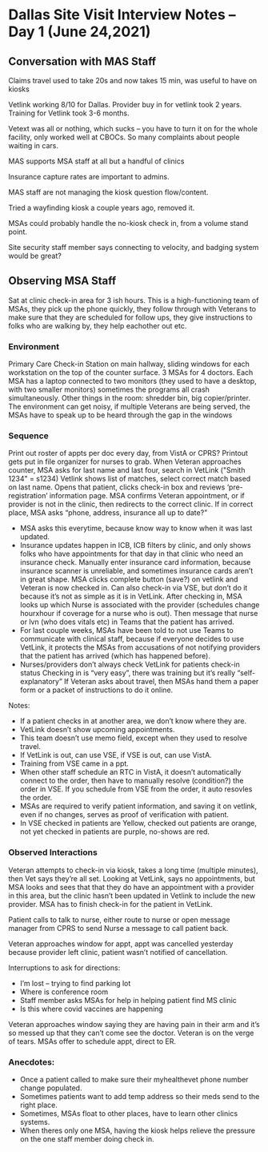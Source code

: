 # Dallas Site Visit Interview Notes – Day 1 (June 24,2021)

## Conversation with MAS Staff
Claims travel used to take 20s and now takes 15 min, was useful to have on kiosks

Vetlink working 8/10 for Dallas.
Provider buy in for vetlink took 2 years.
Training for Vetlink took 3-6 months.

Vetext was all or nothing, which sucks – you have to turn it on for the whole facility, only worked well at CBOCs. 
So many complaints about people waiting in cars.

MAS supports MSA staff at all but a handful of clinics

Insurance capture rates are important to admins.

MAS staff are not managing the kiosk question flow/content.

Tried a wayfinding kiosk a couple years ago, removed it. 

MSAs could probably handle the no-kiosk check in, from a volume stand point.

Site security staff member says connecting to velocity, and badging system would be great?

## Observing MSA Staff

Sat at clinic check-in area for 3 ish hours. This is a high-functioning team of MSAs, they pick up the phone quickly, they follow through with Veterans to make sure that they are scheduled for follow ups, they give instructions to folks who are walking by, they help eachother out etc.


### Environment
Primary Care Check-in Station on main hallway, sliding windows for each workstation on the top of the counter surface. 
3 MSAs for 4 doctors.
Each MSA has a laptop connected to two monitors (they used to have a desktop, with two smaller monitors) sometimes the programs all crash simultaneously.
Other things in the room: shredder bin, big copier/printer. 
The environment can get noisy, if multiple Veterans are being served, the MSAs have to speak up to be heard through the gap in the windows

### Sequence
Print out roster of appts per doc every day, from VistA or CPRS? Printout gets put in file organizer for nurses to grab.
When Veteran approaches counter, MSA asks for last name and last four, search in VetLink ("Smith 1234" = s1234) Vetlink shows list of matches, select correct match based on last name. Opens that patient, clicks check-in box and reviews ‘pre-registration’ information page. MSA confirms Veteran appointment, or if provider is not in the clinic, then redirects to the correct clinic. If in correct place, MSA asks “phone, address, insurance all up to date?” 
* MSA asks this everytime, because know way to know when it was last updated.
* Insurance updates happen in ICB, ICB filters by clinic, and only shows folks who have appointments for that day in that clinic who need an insurance check. Manually enter insurance card information, because insurance scanner is unreliable, and sometimes insurance cards aren’t in great shape.
MSA clicks complete button (save?) on vetlink and Veteran is now checked in. Can also check-in via VSE, but don’t do it because it’s not as simple as it is in VetLink.
After checking in, MSA looks up which Nurse is associated with the provider (schedules change hourxhour if coverage for a nurse who is out). Then message that nurse or lvn (who does vitals etc) in Teams that the patient has arrived. 
* For last couple weeks, MSAs have been told to not use Teams to communicate with clinical staff, because if everyone decides to use VetLink, it protects the MSAs from accusations of not notifying providers that the patient has arrived (which has happened before).
* Nurses/providers don’t always check VetLink for patients check-in status
Checking in is “very easy”, there was training but it’s really “self-explanatory”
If Veteran asks about travel, then MSAs hand them a paper form or a packet of instructions to do it online.


Notes: 
* If a patient checks in at another area, we don’t know where they are.
* VetLink doesn’t show upcoming appointments. 
* This team doesn’t use memo field, except when they used to resolve travel.
* If VetLink is out, can use VSE, if VSE is out, can use VistA.
* Training from VSE came in a ppt.
* When other staff schedule an RTC in VistA, it doesn’t automatically connect to the order, then have to manually resolve (condition?) the order in VSE. If you schedule from VSE from the order, it auto resovles the order.
* MSAs are required to verify patient information, and saving it on vetlink, even if no changes, serves as proof of verification with patient.
* In VSE checked in patients are Yellow, checked out patients are orange, not yet checked in patients are purple, no-shows are red.

### Observed Interactions
Veteran attempts to check-in via kiosk, takes a long time (multiple minutes), then Vet says they’re all set. Looking at VetLink, says no appointments, but MSA looks and sees that that they do have an appointment with a provider in this area, but the clinic hasn’t been updated in Vetlink to include the new provider. MSA has to finish check-in for the patient in VetLink.

Patient calls to talk to nurse, either route to nurse or open message manager from CPRS to send Nurse a message to call patient back.

Veteran approaches window for appt, appt was cancelled yesterday because provider left clinic, patient wasn’t notified of cancellation. 

Interruptions to ask for directions:
* I’m lost – trying to find parking lot
* Where is conference room
* Staff member asks MSAs for help in helping patient find MS clinic
* Is this where covid vaccines are happening

Veteran approaches window saying they are having pain in their arm and it’s so messed up that they can’t come see the doctor. Veteran is on the verge of tears. MSAs offer to schedule appt, direct to ER.


### Anecdotes:
* Once a patient called to make sure their myhealthevet phone number change populated.
* Sometimes patients want to add temp address so their meds send to the right place.
* Sometimes, MSAs float to other places, have to learn other clinics systems.
* When theres only one MSA, having the kiosk helps relieve the pressure on the one staff member doing check in.


